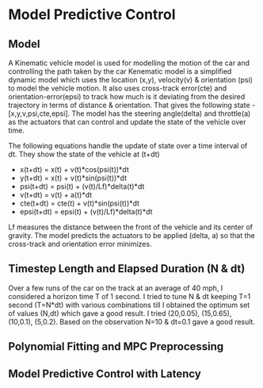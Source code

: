 # Model Predictive Control

## Model
A Kinematic vehicle model is used for modelling the motion of the car and controlling the path taken by the car
Kenematic model is a simplified dynamic model which uses the location (x,y), velocity(v) & orientation (psi) to model the vehicle motion. It also uses cross-track error(cte) and orientation-error(epsi) to track how much is it deviating from the desired trajectory in terms of distance & orientation. That gives the following state - [x,y,v,psi,cte,epsi]. The model has the steering angle(delta) and throttle(a) as the actuators that can control and update the state of the vehicle over time.

The following equations handle the update of state over a time interval of dt. They show the state of the vehicle at (t+dt)
- x(t+dt) = x(t) + v(t)*cos(psi(t))*dt
- y(t+dt) = x(t) + v(t)*sin(psi(t))*dt
- psi(t+dt) = psi(t) + (v(t)/Lf)*delta(t)*dt
- v(t+dt) = v(t) + a(t)*dt
- cte(t+dt) = cte(t) + v(t)*sin(psi(t))*dt
- epsi(t+dt) = epsi(t) + (v(t)/Lf)*delta(t)*dt

Lf measures the distance between the front of the vehicle and its center of gravity.
The model predicts the actuators to be applied (delta, a) so that the cross-track and orientation error minimizes.

## Timestep Length and Elapsed Duration (N & dt)

Over a few runs of the car on the track at an average of 40 mph, I considered a horizon time T of 1 second. 
I tried to tune N & dt keeping T=1 second (T=N*dt) with various combinations till I obtained the optimum set of values  (N,dt) which gave a good result. I tried (20,0.05), (15,0.65), (10,0.1), (5,0.2).
Based on the observation N=10 & dt=0.1 gave a good result.

## Polynomial Fitting and MPC Preprocessing

## Model Predictive Control with Latency
